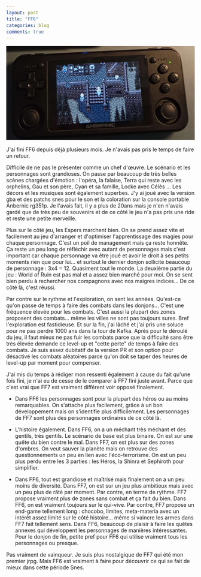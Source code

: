 ```yaml
---
layout: post
title: "FF6"
categories: blog
comments: true
---
```


![FF7](https://github.com/homeostasie/bouquins/raw/master/_pics/jv/ff/FF6.png)

J'ai fini FF6 depuis déjà plusieurs mois. Je n'avais pas pris le temps de faire un retour. 

Difficile de ne pas le présenter comme un chef d'œuvre. Le scénario et les personnages sont grandioses. On passe par beaucoup de très belles scènes chargées d'émotion : l'opéra, la falaise, Terra qui reste avec les orphelins, Gau et son père, Cyan et sa famille, Locke avec Célès ... Les décors et les musiques sont également superbes. J'y ai joué avec la version gba et des patchs snes pour le son et la coloration sur la console portable Anbernic rg351p. Je l'avais fait, il y a plus de 20ans mais je n'en n'avais gardé que de très peu de souvenirs et de ce côté le jeu n'a pas pris une ride et reste une petite merveille. 

Plus sur le côté jeu, les Espers marchent bien. On se prend assez vite et facilement au jeu d'arranger et d'optimiser l'apprentissage des magies pour chaque personnage. C'est un poil de management mais ça reste honnête. Ça reste un peu long de réfléchir avec autant de personnages mais c'est important car chaque personnage va être joué et avoir le droit à ses petits moments rien que pour lui... et surtout le dernier donjon sollicite beaucoup de personnage : 3x4 = 12. Quasiment tout le monde. La deuxième partie du jeu : World of Ruin est pas mal et a assez bien marché pour moi. On se sent bien perdu à rechercher nos compagnons avec nos maigres indices... De ce côté là, c'est réussi. 

Par contre sur le rythme et l'exploration, on sent les années. Qu'est-ce qu'on passe de temps à faire des combats dans les donjons... C'est une fréquence élevée pour les combats. C'est aussi la plupart des zones proposent des combats... même les villes ne sont pas toujours sures. Bref l'exploration est fastidieuse. Et sur la fin, j'ai lâché et j'ai pris une soluce pour ne pas perdre 1000 ans dans la tour de Kafka. Après pour le déroulé du jeu, il faut mieux ne pas fuir les combats parce que la difficulté sans être très élevée demande ce level-up et "cette perte" de temps à faire des combats. Je suis assez dubitatif de la version PR et son option pour désactivé les combats aléatoires parce qu'on doit se taper des heures de level-up par moment pour compenser. 

J'ai mis du temps à rédiger mon ressenti également à cause du fait qu'une fois fini, je n'ai eu de cesse de le comparer à FF7 fini juste avant. Parce que c'est vrai que FF7 est vraiment différent voir opposé finalement.

- Dans FF6 les personnages sont pour la plupart des héros ou au moins remarquables. On s'attache plus facilement, grâce à un bon développement mais on s'identifie plus difficilement. Les personnages de FF7 sont plus des personnages ordinaires de ce côté là. 

- L'histoire également. Dans FF6, on a un méchant très méchant et des gentils, très gentils. Le scénario de base est plus binaire. On est sur une quête du bien contre le mal. Dans FF7, on est plus sur des zones d'ombres. On veut sauver la planète mais on retrouve des questionnements un peu en lien avec l'éco-terrorisme. On est un peu plus perdu entre les 3 parties : les Héros, la Shinra et Sephiroth pour simplifier. 

- Dans FF6, tout est grandiose et maîtrisé mais finalement on a un peu moins de diversité. Dans FF7, on est sur un jeu plus ambitieux mais avec un peu plus de râté par moment. Par contre, en terme de rythme. FF7 propose vraiment plus de zones sans combat et ça fait du bien. Dans FF6, on est vraiment toujours sur le qui-vive. Par contre, FF7 propose un end-game tellement long : chocobo, limites, meta-materia avec un intérêt assez limité sur le côté histoire... même si vaincre les armes dans FF7 fait tellement sens. Dans FF6, beaucoup de plaisir à faire les quêtes annexes qui développent les personnages de manières intéressantes. Pour le donjon de fin, petite pref pour FF6 qui utilise vraiment tous les personnages ou presque. 

Pas vraiment de vainqueur. Je suis plus nostalgique de FF7 qui été mon premier jrpg. Mais FF6 est vraiment à faire pour découvrir ce qui se fait de mieux dans cette période Snes. 